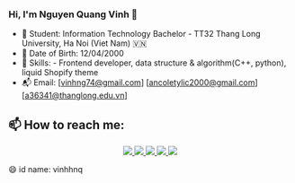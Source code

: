 ### Hi, I'm Nguyen Quang Vinh 👋

- 🔭 Student: Information Technology Bachelor - TT32 Thang Long University, Ha Noi (Viet Nam) 🇻🇳
- 🐼 Date of Birth: 12/04/2000 
- 👀 Skills: - Frontend developer, data structure & algorithm(C++, python), liquid Shopify theme
- 📬 Email: [vinhng74@gmail.com] [ancoletylic2000@gmail.com] [a36341@thanglong.edu.vn]
## 📫 How to reach me:
  <p align="center">
    <a href="https://www.linkedin.com/in/vinhnguyen2000/" target="Linkedin">
      <img src="https://img.icons8.com/fluent/48/000000/linkedin.png"/>
    </a>
    <a href="https://www.facebook.com/vinhnguyen1204" alt="Facebook">
      <img src="https://img.icons8.com/fluent/48/000000/facebook-new.png" target="_blank" />
    </a> 
    <a href="https://github.com/quagvinhh" alt="Github">
      <img src="https://img.icons8.com/fluent/48/000000/github.png"/>
    </a> 
    <a href = "https://www.instagram.com/nq_vinh_1204/" alt = "Instagram">
      <img src="https://img.icons8.com/color/48/000000/instagram-new--v1.png"/>
    </a>
    <a href = "https://twitter.com/nqvinh2000" alt = "Twitter">
      <img src="https://img.icons8.com/color/48/000000/twitter--v1.png"/>
    </a>
  </p>
😄 id name: vinhhnq

